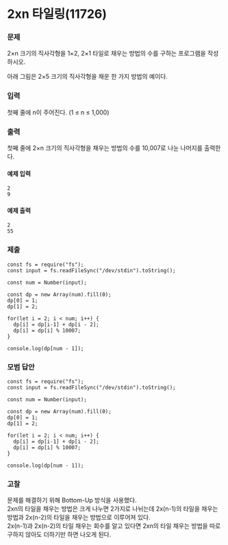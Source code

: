 # 2xn 타일링(11726)

### 문제

2×n 크기의 직사각형을 1×2, 2×1 타일로 채우는 방법의 수를 구하는 프로그램을 작성하시오.<br>

아래 그림은 2×5 크기의 직사각형을 채운 한 가지 방법의 예이다.<br>

### 입력

첫째 줄에 n이 주어진다. (1 ≤ n ≤ 1,000)<br>

### 출력

첫째 줄에 2×n 크기의 직사각형을 채우는 방법의 수를 10,007로 나눈 나머지를 출력한다.<br>

#### 예제 입력

```
2
9
```

#### 예제 출력

```
2
55
```

### 제출

```
const fs = require("fs");
const input = fs.readFileSync("/dev/stdin").toString();

const num = Number(input);

const dp = new Array(num).fill(0);
dp[0] = 1;
dp[1] = 2;

for(let i = 2; i < num; i++) {
  dp[i] = dp[i-1] + dp[i - 2];
  dp[i] = dp[i] % 10007;
}

console.log(dp[num - 1]);
```

### 모범 답안

```
const fs = require("fs");
const input = fs.readFileSync("/dev/stdin").toString();

const num = Number(input);

const dp = new Array(num).fill(0);
dp[0] = 1;
dp[1] = 2;

for(let i = 2; i < num; i++) {
  dp[i] = dp[i-1] + dp[i - 2];
  dp[i] = dp[i] % 10007;
}

console.log(dp[num - 1]);
```

### 고찰

문제를 해결하기 위해 Bottom-Up 방식을 사용했다.<br>
2xn의 타일을 채우는 방법은 크게 나누면 2가지로 나뉘는데 2x(n-1)의 타일을 채우는 방법과 2x(n-2)의 타일을 채우는 방법으로 이루어져 있다.<br>
2x(n-1)과 2x(n-2)의 타일 채우는 회수를 알고 있다면 2xn의 타일 채우는 방법을 따로 구하지 않아도 더하기만 하면 나오게 된다.<br>
